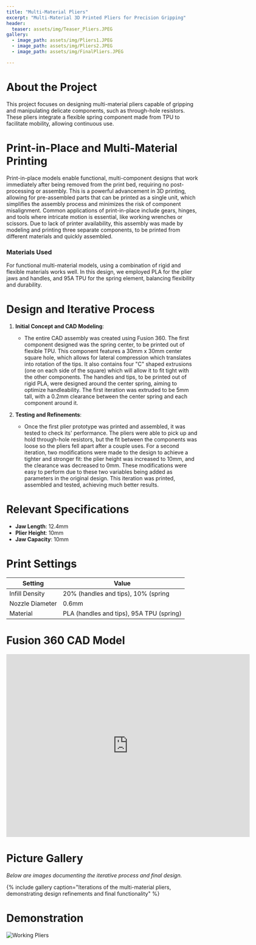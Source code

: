 ```yaml
---
title: "Multi-Material Pliers"
excerpt: "Multi-Material 3D Printed Pliers for Precision Gripping"
header:
  teaser: assets/img/Teaser_Pliers.JPEG
gallery:
  - image_path: assets/img/Pliers1.JPEG
  - image_path: assets/img/Pliers2.JPEG
  - image_path: assets/img/FinalPliers.JPEG

---
```


# About the Project

This project focuses on designing multi-material pliers capable of gripping and manipulating delicate components, such as through-hole resistors. These pliers integrate a flexible spring component made from TPU to facilitate mobility, allowing continuous use.


# Print-in-Place and Multi-Material Printing

Print-in-place models enable functional, multi-component designs that work immediately after being removed from the print bed, requiring no post-processing or assembly. This is a powerful advancement in 3D printing, allowing for pre-assembled parts that can be printed as a single unit, which simplifies the assembly process and minimizes the risk of component misalignment. Common applications of print-in-place include gears, hinges, and tools where intricate motion is essential, like working wrenches or scissors. Due to lack of printer availability, this assembly was made by modeling and printing three separate components, to be printed from different materials and quickly assembled.

### Materials Used
For functional multi-material models, using a combination of rigid and flexible materials works well. In this design, we employed PLA for the plier jaws and handles, and 95A TPU for the spring element, balancing flexibility and durability.

# Design and Iterative Process

1. **Initial Concept and CAD Modeling**: 
   - The entire CAD assembly was created using Fusion 360. The first component designed was the spring center, to be printed out of flexible TPU. This component features a 30mm x 30mm center square hole, which allows for lateral compression which translates into rotation of the tips. It also contains four "C" shaped extrusions (one on each side of the square) which will allow it to fit tight with the other components. The handles and tips, to be printed out of rigid PLA, were designed around the center spring, aiming to optimize handleability. The first iteration was extruded to be 5mm tall, with a 0.2mm clearance between the center spring and each component around it.

2. **Testing and Refinements**: 
   - Once the first plier prototype was printed and assembled, it was tested to check its' performance. The pliers were able to pick up and hold through-hole resistors, but the fit between the components was loose so the pliers fell apart after a couple uses. For a second iteration, two modifications were made to the design to achieve a tighter and stronger fit: the plier height was increased to 10mm, and the clearance was decreased to 0mm. These modifications were easy to perform due to these two variables being added as parameters in the original design. This iteration was printed, assembled and tested, achieving much better results.

# Relevant Specifications

- **Jaw Length**: 12.4mm
- **Plier Height**: 10mm
- **Jaw Capacity**: 10mm

# Print Settings

| Setting         | Value      |
| --------------- | ---------- |
| Infill Density  | 20% (handles and tips), 10% (spring |
| Nozzle Diameter  | 0.6mm |
| Material        | PLA (handles and tips), 95A TPU (spring) |

# Fusion 360 CAD Model

<iframe src="https://vanderbilt643.autodesk360.com/shares/public/SH286ddQT78850c0d8a44bb592effdf42de0?mode=embed" width="640" height="480" allowfullscreen="true" webkitallowfullscreen="true" mozallowfullscreen="true"  frameborder="0"></iframe>

# Picture Gallery
*Below are images documenting the iterative process and final design.*

{% include gallery caption="Iterations of the multi-material pliers, demonstrating design refinements and final functionality" %}

# Demonstration
![Working Pliers](/assets/img/WorkingPliers.gif)

